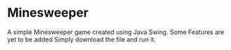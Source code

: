# Minesweeper

A simple Minesweeper game created using Java Swing. Some Features are yet to be added
Simply download the file and run it.
